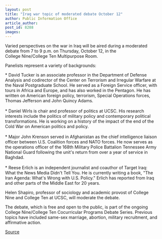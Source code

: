 ```yaml
---
layout: post
title: "Iraq war topic of moderated debate October 12"
author: Public Information Office
article_author: 
post_id: 8288
images:
---
```


<a name="content" id="content"></a>
<p>
  Varied perspectives on the war in Iraq will be aired during a moderated debate from 7 to 9 p.m. on Thursday, October 12, in the<br>
  College Nine/College Ten Multipurpose Room.
</p>
<p>
  Panelists represent a variety of backgrounds:
</p>
<p>
  * David Tucker is an associate professor in the Department of Defense Analysis and codirector of the Center on Terrorism and Irregular Warfare at the Naval Postgraduate School. He served as a Foreign Service officer, with tours in Africa and Europe, and has also worked in the Pentagon. He has written on American foreign policy, terrorism, Special Operations forces, Thomas Jefferson and John Quincy Adams.<br>
  <br>
  * Daniel Wirls is chair and professor of politics at UCSC. His research interests include the politics of military policy and contemporary political transformations. He is working on a history of the impact of the end of the Cold War on American politics and policy.<br>
  <br>
  * Major John Krenson served in Afghanistan as the chief intelligence liaison officer between U.S. Coalition forces and NATO forces. He now serves as the operations officer of the 168th Military Police Battalion Tennessee Army National Guard following the unit's return from over a year of service in Baghdad.<br>
  <br>
  * Reese Erlich is an independent journalist and coauthor of Target Iraq: What the News Media Didn't Tell You. He is currently writing a book, "The Iran Agenda: What's Wrong with U.S. Policy." Erlich has reported from Iraq and other parts of the Middle East for 20 years.
</p>
<p>
  Helen Shapiro, professor of sociology and academic provost of College Nine and College Ten at UCSC, will moderate the debate.
</p>
<p>
  The debate, which is free and open to the public, is part of the ongoing College Nine/College Ten Cocurricular Programs Debate Series. Previous topics have included same-sex marriage, abortion, military recruitment, and affirmative action.
</p>
<p><a href="http://www1.ucsc.edu/currents/06-07/10-09/brief-debate.asp" title="Permalink to brief-debate">Source</a></p>
